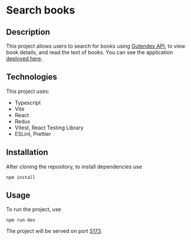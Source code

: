 # Search books

## Description
This project allows users to search for books using [Gutendex API](https://gutendex.com/), to view book details, and read the text of books.
You can see the application [deployed here](https://book-search-rss-react-2024q3.vercel.app/).

## Technologies
This project uses: 
* Typescript
* Vite
* React
* Redux
* Vitest, React Testing Library
* ESLint, Prettier

## Installation
After cloning the repository, to install dependencies use
```
npm install
```
## Usage
To run the project, use
```
npm run dev
```
The project will be served on port [5173](http://localhost:5173/).
